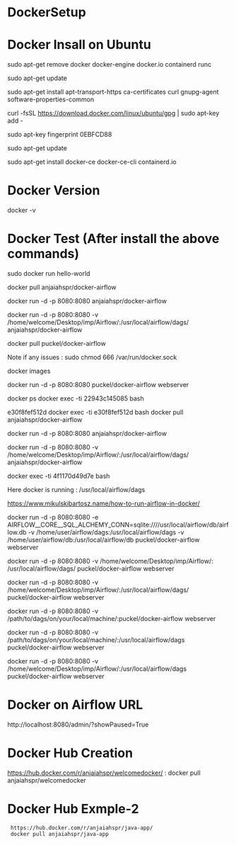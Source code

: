 # DockerSetup 

# Docker Insall on Ubuntu 

sudo apt-get remove docker docker-engine docker.io containerd runc

sudo apt-get update

sudo apt-get install     apt-transport-https     ca-certificates     curl     gnupg-agent     software-properties-common

curl -fsSL https://download.docker.com/linux/ubuntu/gpg | sudo apt-key add -

sudo apt-key fingerprint 0EBFCD88

sudo apt-get update

sudo apt-get install docker-ce docker-ce-cli containerd.io

# Docker Version

docker -v


# Docker Test (After install the above commands)
sudo docker run hello-world



docker pull anjaiahspr/docker-airflow

docker run -d -p 8080:8080 anjaiahspr/docker-airflow

 docker run -d -p 8080:8080 -v /home/welcome/Desktop/imp/Airflow/:/usr/local/airflow/dags/ anjaiahspr/docker-airflow





docker pull puckel/docker-airflow

Note if any issues : sudo chmod 666 /var/run/docker.sock


docker images

docker run -d -p 8080:8080 puckel/docker-airflow webserver

docker ps 
docker exec -ti 22943c145085 bash



e30f8fef512d
docker exec -ti e30f8fef512d bash
docker pull anjaiahspr/docker-airflow

docker run -d -p 8080:8080 anjaiahspr/docker-airflow

 docker run -d -p 8080:8080 -v /home/welcome/Desktop/imp/Airflow/:/usr/local/airflow/dags/ anjaiahspr/docker-airflow
 
 
docker exec -ti 4f1170d49d7e bash

Here docker is running :
 /usr/local/airflow/dags
 
 https://www.mikulskibartosz.name/how-to-run-airflow-in-docker/
 
 
 docker run -d -p 8080:8080 -e AIRFLOW__CORE__SQL_ALCHEMY_CONN=sqlite:////usr/local/airflow/db/airflow.db -v /home/user/airflow/dags:/usr/local/airflow/dags -v /home/user/airflow/db:/usr/local/airflow/db puckel/docker-airflow webserver
 
 
 docker run -d -p 8080:8080 -v /home/welcome/Desktop/imp/Airflow/: /usr/local/airflow/dags/ puckel/docker-airflow webserver
 
 docker run -d -p 8080:8080 -v /home/welcome/Desktop/imp/Airflow/:/usr/local/airflow/dags/ puckel/docker-airflow webserver
 
 
 
 docker run -d -p 8080:8080 -v /path/to/dags/on/your/local/machine/:puckel/docker-airflow webserver
 
 docker run -d -p 8080:8080 -v /path/to/dags/on/your/local/machine/:/usr/local/airflow/dags  puckel/docker-airflow webserver

docker run -d -p 8080:8080 -v /home/welcome/Desktop/imp/Airflow/:/usr/local/airflow/dags  puckel/docker-airflow webserver

# Docker on Airflow URL

http://localhost:8080/admin/?showPaused=True



# Docker Hub Creation 
  https://hub.docker.com/r/anjaiahspr/welcomedocker/  : 
  docker pull anjaiahspr/welcomedocker


# Docker Hub Exmple-2 
     https://hub.docker.com/r/anjaiahspr/java-app/ 
     docker pull anjaiahspr/java-app
